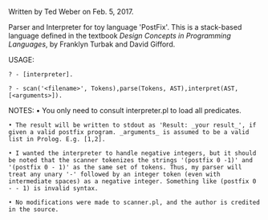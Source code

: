 Written by Ted Weber on Feb. 5, 2017.

Parser and Interpreter for toy language 'PostFix'. This is a stack-based language defined in the textbook _Design Concepts in Programming Languages_, by Franklyn Turbak and David Gifford.  

USAGE:  
```
? - [interpreter].  

? - scan('<filename>', Tokens),parse(Tokens, AST),interpret(AST,[<arguments>]).  
```

NOTES: 
	• You only need to consult interpreter.pl to load all predicates.  
	
	• The result will be written to stdout as 'Result: _your result_', if given a valid postfix program. _arguments_ is assumed to be a valid list in Prolog. E.g. [1,2].  
	
	• I wanted the interpreter to handle negative integers, but it should be noted that the scanner tokenizes the strings '(postfix 0 -1)' and '(postfix 0 - 1)' as the same set of tokens. Thus, my parser will treat any unary '-' followed by an integer token (even with intermediate spaces) as a negative integer. Something like (postfix 0 - - 1) is invalid syntax.  
    
    • No modifications were made to scanner.pl, and the author is credited in the source.  

